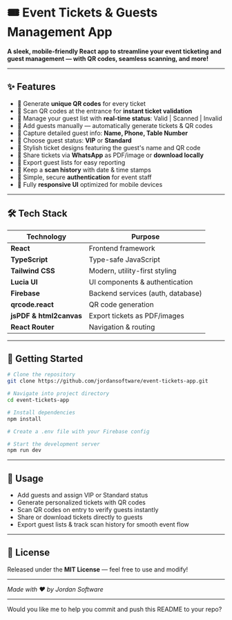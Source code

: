 # 🎟️ Event Tickets & Guests Management App

**A sleek, mobile-friendly React app to streamline your event ticketing and guest management — with QR codes, seamless scanning, and more!**

---

## ✨ Features

* 🔹 Generate **unique QR codes** for every ticket
* 🔹 Scan QR codes at the entrance for **instant ticket validation**
* 🔹 Manage your guest list with **real-time status**: Valid | Scanned | Invalid
* 🔹 Add guests manually — automatically generate tickets & QR codes
* 🔹 Capture detailed guest info: **Name, Phone, Table Number**
* 🔹 Choose guest status: **VIP** or **Standard**
* 🔹 Stylish ticket designs featuring the guest's name and QR code
* 🔹 Share tickets via **WhatsApp** as PDF/image or **download locally**
* 🔹 Export guest lists for easy reporting
* 🔹 Keep a **scan history** with date & time stamps
* 🔹 Simple, secure **authentication** for event staff
* 🔹 Fully **responsive UI** optimized for mobile devices

---

## 🛠️ Tech Stack

| Technology              | Purpose                           |
| ----------------------- | --------------------------------- |
| **React**               | Frontend framework                |
| **TypeScript**          | Type-safe JavaScript              |
| **Tailwind CSS**        | Modern, utility-first styling     |
| **Lucia UI**            | UI components & authentication    |
| **Firebase**            | Backend services (auth, database) |
| **qrcode.react**        | QR code generation                |
| **jsPDF & html2canvas** | Export tickets as PDF/images      |
| **React Router**        | Navigation & routing              |

---

## 🚀 Getting Started

```bash
# Clone the repository
git clone https://github.com/jordansoftware/event-tickets-app.git

# Navigate into project directory
cd event-tickets-app

# Install dependencies
npm install

# Create a .env file with your Firebase config

# Start the development server
npm run dev
```

---

## 🎯 Usage

* Add guests and assign VIP or Standard status
* Generate personalized tickets with QR codes
* Scan QR codes on entry to verify guests instantly
* Share or download tickets directly to guests
* Export guest lists & track scan history for smooth event flow

---

## 📄 License

Released under the **MIT License** — feel free to use and modify!

---

*Made with ❤️ by Jordan Software*

---

Would you like me to help you commit and push this README to your repo?
